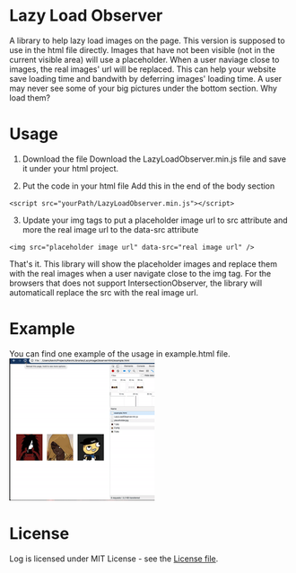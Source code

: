 # Lazy Load Observer

A library to help lazy load images on the page. This version is supposed to use in the html file directly.
Images that have not been visible (not in the current visible area) will use a placeholder. When a user naviage close to images, the real images' url will be replaced.
This can help your website save loading time and bandwith by deferring images' loading time.
A user may never see some of your big pictures under the bottom section. Why load them?

# Usage

1. Download the file
Download the LazyLoadObserver.min.js file and save it under your html project.

2. Put the code in your html file
Add this in the end of the body section
```
<script src="yourPath/LazyLoadObserver.min.js"></script>
```

3. Update your img tags to put a placeholder image url to src attribute and more the real image url to the data-src attribute
```
<img src="placeholder image url" data-src="real image url" />
```

That's it. This library will show the placeholder images and replace them with the real images when a user navigate close to the img tag.
For the browsers that does not support IntersectionObserver, the library will automaticall replace the src with the real image url.

# Example

You can find one example of the usage in example.html file.
![alt text](https://github.com/PengWang0316/LazyLoadObserver/blob/master/example.gif "Example Picture")

# License

Log is licensed under MIT License - see the [License file](https://github.com/PengWang0316/LazyLoadObserver/blob/master/LICENSE).
